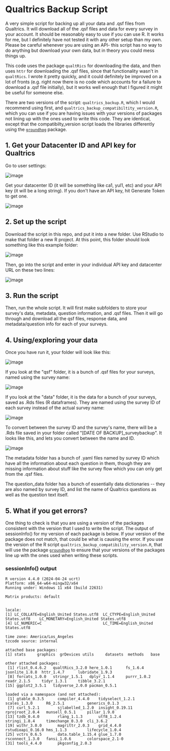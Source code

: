 # Qualtrics Backup Script
A very simple script for backing up all your data and .qsf files from Qualtrics. It will download all of the .qsf files and data for every survey in your account. It should be reasonably easy to use if you can use R. It works for me, but I definitely have not tested it with any other setup than my own. Please be careful whenever you are using an API- this script has no way to do anything but download your own data, but in theory you could mess things up. 

This code uses the package `qualtRics` for downloading the data, and then uses `httr` for downloading the .qsf files, since that functionality wasn't in `qualtRics`. I wrote it pretty quickly, and it could definitely be improved on a lot of fronts (e.g. right now there is no code which accounts for a failure to download a .qsf file initially), but it works well enough that I figured it might be useful for someone else. 

There are two versions of the script: `qualtrics_backup.R`, which I would recommend using first, and `qualtrics_backup_compatibiltity_version.R`, which you can use if you are having issues with your versions of packages not lining up with the ones used to write this code. They are identical, except that the compatibilty_version script loads the libraries differently using the [`groundhog`](https://groundhogr.com/) package.


## 1. Get your Datacenter ID and API key for Qualtrics
Go to user settings:

![image](https://github.com/whryan/qualtrics_backup/assets/8107009/eadd37bb-ad18-44f1-a617-00481149123d)

Get your datacenter ID (it will be something like ca1, yul1, etc) and your API key (it will be a long string). If you don't have an API key, hit Generate Token to get one.

![image](https://github.com/whryan/qualtrics_backup/assets/8107009/6475fa1d-bfcc-4388-aa34-1e7be8fabf6d)

## 2. Set up the script
Download the script in this repo, and put it into a new folder. Use RStudio to make that folder a new R project. At this point, this folder should look something like this example folder:

![image](https://github.com/whryan/qualtrics_backup/assets/8107009/366a5716-bf0f-44b0-803a-7f27ebcdef93)


Then, go into the script and enter in your individual API key and datacenter URL on these two lines:

![image](https://github.com/whryan/qualtrics_backup/assets/8107009/92e7812e-a384-42c2-9baf-5bc5679e6976)

## 3. Run the script
Then, run the whole script. It will first make subfolders to store your survey's data, metadata, question information, and .qsf files. Then it will go through and download all the qsf files, response data, and metadata/question info for each of your surveys. 

## 4. Using/exploring your data
Once you have run it, your folder will look like this:

![image](https://github.com/whryan/qualtrics_backup/assets/8107009/72d787a2-747f-41e6-b639-956c4fe69b47)

If you look at the "qsf" folder, it is a bunch of .qsf files for your surveys, named using the survey name:

![image](https://github.com/whryan/qualtrics_backup/assets/8107009/a813d8bd-2885-42cc-9354-fb890fe6b2f2)

If you look at the "data" folder, it is the data for a bunch of your surveys, saved as .Rds files (R dataframes). They are named using the survey ID of each survey instead of the actual survey name:

![image](https://github.com/whryan/qualtrics_backup/assets/8107009/7bbba1df-7238-4fb8-a8cf-8cb378c45fa5)

To convert between the survey ID and the survey's name, there will be a .Rds file saved in your folder called "[DATE OF BACKUP]_surveybackup". It looks like this, and lets you convert between the name and ID. 

![image](https://github.com/whryan/qualtrics_backup/assets/8107009/eaa83991-8ca1-4868-9e6d-0808ddd5850f)


The metadata folder has a bunch of .yaml files named by survey ID which have all the information about each question in them, though they are missing information about stuff like the survey flow which you can only get from the .qsf files. 

The question_data folder has a bunch of essentially data dictionaries -- they are also named by survey ID, and list the name of Qualtrics questions as well as the question text itself. 


## 5. What if you get errors? 
One thing to check is that you are using a version of the packages consistent with the version that I used to write the script. The output of sessionInfo() for my version of each package is below. If your version of the package does not match, that could be what is causing the error. If you use the version of the R script `qualtrics_backup_compatibility_version.R`, that will use the package [`groundhog`](https://groundhogr.com/) to ensure that your versions of the packages line up with the ones used when writing these scripts.


### sessionInfo() output
```
R version 4.4.0 (2024-04-24 ucrt)
Platform: x86_64-w64-mingw32/x64
Running under: Windows 11 x64 (build 22631)

Matrix products: default


locale:
[1] LC_COLLATE=English_United States.utf8  LC_CTYPE=English_United States.utf8    LC_MONETARY=English_United States.utf8
[4] LC_NUMERIC=C                           LC_TIME=English_United States.utf8    

time zone: America/Los_Angeles
tzcode source: internal

attached base packages:
[1] stats     graphics  grDevices utils     datasets  methods   base     

other attached packages:
 [1] rlist_0.4.6.2   qualtRics_3.2.0 here_1.0.1      fs_1.6.4        jsonlite_1.8.8  httr_1.4.7      lubridate_1.9.3
 [8] forcats_1.0.0   stringr_1.5.1   dplyr_1.1.4     purrr_1.0.2     readr_2.1.5     tidyr_1.3.1     tibble_3.2.1   
[15] ggplot2_3.5.1   tidyverse_2.0.0 pacman_0.5.1   

loaded via a namespace (and not attached):
 [1] gtable_0.3.5      compiler_4.4.0    tidyselect_1.2.1  scales_1.3.0      R6_2.5.1          generics_0.1.3   
 [7] curl_5.2.1        sjlabelled_1.2.0  insight_0.19.11   rprojroot_2.0.4   munsell_0.5.1     pillar_1.9.0     
[13] tzdb_0.4.0        rlang_1.1.3       utf8_1.2.4        stringi_1.8.4     timechange_0.3.0  cli_3.6.2        
[19] withr_3.0.0       magrittr_2.0.3    grid_4.4.0        rstudioapi_0.16.0 hms_1.1.3         lifecycle_1.0.4  
[25] vctrs_0.6.5       data.table_1.15.4 glue_1.7.0        rsconnect_1.3.0   fansi_1.0.6       colorspace_2.1-0 
[31] tools_4.4.0       pkgconfig_2.0.3

```
